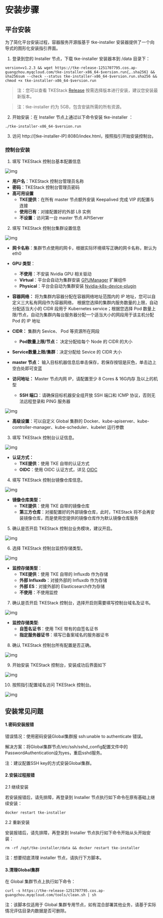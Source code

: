 #  安装步骤



## 平台安装

为了简化平台安装过程，容器服务开源版基于 tke-installer 安装器提供了一个向导式的图形化安装指引界面。

1. 登录到您的 Installer 节点，下载 tke-installer 安装器本到 /data 目录下：

```
version=v1.2.3 && wget https://tke-release-1251707795.cos.ap-guangzhou.myqcloud.com/tke-installer-x86_64-$version.run{,.sha256} && sha256sum --check --status tke-installer-x86_64-$version.run.sha256 && chmod +x tke-installer-x86_64-$version.run
```

> 注：您可以查看 TKEStack [Release](https://github.com/tkestack/tke/releases) 按需选择版本进行安装，建议您安装最新版本。
>

> 注：tke-installer 约为 5GB，包含安装所需的所有资源。
>

2. 开始安装：在 Installer 节点上通过以下命令安装 tke-installer ：

```
./tke-installer-x86_64-$version.run
```

3. 访问 http://[tke-installer-IP]:8080/index.html，按照指引开始安装控制台。



### 控制台安装

1. 填写 TKEStack 控制台基本配置信息

![img](../../../images/step-1.png)

- **用户名**：TKEStack 控制台管理员名称
- **密码**：TKEStack 控制台管理员密码
- **高可用设置**
  - **TKE提供**：在所有 master 节点额外安装 Keepalived 完成 VIP 的配置与连接
  - **使用已有**：对接配置好的外部 LB 实例
  - **不设置**：访问第一台 master 节点 APIServer

2. 填写 TKEStack 控制台集群设置信息

![img](../../../images/step-2.png)

- **网卡名称**：集群节点使用的网卡，根据实际环境填写正确的网卡名称，默认为eth0

- **GPU 类型**：
  - **不使用**：不安装 Nvidia GPU 相关驱动
  - **Virtual**：平台会自动为集群安装 [GPUManager](https://github.com/tkestack/docs/blob/master/features/gpumanager.md)  扩展组件
  - **Physical**：平台会自动为集群安装 [Nvidia-k8s-device-plugin](https://github.com/NVIDIA/k8s-device-plugin)

- **容器网络：** 将为集群内容器分配在容器网络地址范围内的 IP 地址，您可以自定义三大私有网段作为容器网络， 根据您选择的集群内服务数量的上限，自动分配适当大小的 CIDR 段用于 Kubernetes service；根据您选择 Pod 数量上限/节点，自动为集群内每台服务器分配一个适当大小的网段用于该主机分配 Pod 的 IP 地址
- **CIDR：** 集群内 Sevice、 Pod 等资源所在网段
  - **Pod数量上限/节点：** 决定分配给每个 Node 的 CIDR 的大小

- **Service数量上限/集群**：决定分配给 Sevice 的 CIDR 大小

- **master 节点：** 输入目标机器信息后单击保存，若保存按钮是灰色，单击边上空白处即可变蓝
- **访问地址：** Master 节点内网 IP，请配置至少 8 Cores & 16G内存 及以上的机型
  - **SSH 端口**：请确保目标机器安全组开放 SSH 端口和 ICMP 协议，否则无法远程登录和 PING 服务器

![img](../../../images/step-3-2.png)

* **高级设置**：可以自定义 Global 集群的 Docker、kube-apiserver、kube-controller-manager、kube-scheduler、kubelet 运行参数

3. 填写 TKEStack 控制台认证信息。

![img](../../../images/step-3-1.png)

- **认证方式：**
  - **TKE提供**：使用 TKE 自带的认证方式
  - **OIDC**：使用 OIDC 认证方式，详见 [OIDC](https://kubernetes.io/docs/reference/access-authn-authz/authentication/#openid-connect-tokens)

4. 填写 TKEStack 控制台镜像仓库信息。

![img](../../../images/step-4.png)

- **镜像仓库类型：**
  - **TKE提供**：使用 TKE 自带的镜像仓库
  - **第三方仓库**：对接配置好的外部镜像仓库，此时，TKEStack 将不会再安装镜像仓库，而是使用您提供的镜像仓库作为默认镜像仓库服务

5. 确认是否开启 TKEStack 控制台业务模块，建议开启。

![img](../../../images/step-5.png)

6. 选择 TKEStack 控制台监控存储类型。

![img](../../../images/step-6.png)

- **监控存储类型**：
  - **TKE提供**：使用 TKE 自带的 Influxdb 作为存储
  - **外部 Influxdb**：对接外部的 Influxdb 作为存储
  - **外部 ES**：对接外部的 Elasticsearch作为存储
  - **不使用**：不使用监控

7. 确认是否开启 TKEStack 控制台，选择开启则需要填写控制台域名及证书。

![img](../../../images/step-7.png)

- **监控存储类型**:
  - **自签名证书**：使用 TKE 带有的自签名证书
  - **指定服务器证书**：填写已备案域名的服务器证书

8. 确认 TKEStack 控制台所有配置是否正确。

![img](../../../images/step-8.png)

9. 开始安装 TKEStack 控制台，安装成功后界面如下

![img](../../../images/step-9.png)

10. 按照指引配置域名访问 TKEStack 控制台。

![img](../../../images/step-10.png)

## 安装常见问题

#### 1.密码安装报错

错误情况：使用密码安装Global集群报 ssh:unable to authenticate 错误。

解决方案：将Global集群节点/etc/ssh/sshd_config配置文件中的PasswordAuthentication设为yes，重启sshd服务。

注：建议配置SSH key的方式安装Global集群。



#### 2.安装过程报错

2.1 继续安装

若安装报错后，请先排障，再登录到 Installer 节点执行如下命令在原有基础上继续安装：

```
docker restart tke-installer
```

2.2 重新安装

安装报错后，请先排障，再登录到 Installer 节点执行如下命令开始从头开始安装：

```
rm -rf /opt/tke-installer/data && docker restart tke-installer
```

注：想要彻底清理 installer 节点，请执行下方脚本。



#### 3.清理Global集群

在 Global 集群节点上执行如下命令：

```
curl -s https://tke-release-1251707795.cos.ap-guangzhou.myqcloud.com/tools/clean.sh | sh
```

注：该脚本仅适用于 Global 集群专用节点，如有混合部署其他业务，请基于实际情况评估目录内数据是否可删除。